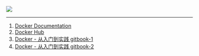 <img src='https://loremxuetengfei.oss-cn-beijing.aliyuncs.com/dockercommand-1555664077.png'/>

---

1. [Docker Documentation](https://docs.docker.com/develop/)
2. [Docker Hub](https://hub.docker.com/)
3. [Docker - 从入门到实践 gitbook-1](http://leilux.github.io/lou/docker_practice/introduction/what.html)
4. [Docker - 从入门到实践 gitbook-2](https://yeasy.gitbook.io/docker_practice/introduction/what)

<!--

Union 文件系统
统一文件系统（Union File System）是一种分层、轻量级并且高性能的文件系统，它支持对文件系统的修改作为一次提交来一层层的叠加，同时可以将不同目录挂载到同一个虚拟文件系统下(unite several directories into a single virtual filesystem)。

Union 文件系统是 Docker 镜像的基础。镜像可以通过分层来进行继承，基于基础镜像（没有父镜像），可以制作各种具体的应用镜像。

另外，不同 Docker 容器就可以共享一些基础的文件系统层，同时再加上自己独有的改动层，大大提高了存储的效率。

Docker 中使用的 AUFS（AnotherUnionFS）就是一种 Union FS。 AUFS 支持为每一个成员目录（类似 Git 的分支）设定只读（readonly）、读写（readwrite）和写出（whiteout-able）权限, 同时 AUFS 里有一个类似分层的概念, 对只读权限的分支可以逻辑上进行增量地修改(不影响只读部分的)。

 -->
